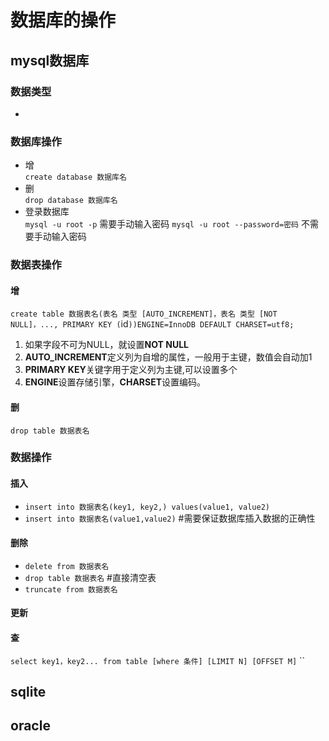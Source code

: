 # 数据库的操作

## mysql数据库
### 数据类型
- 
### 数据库操作
- 增   
`create database 数据库名`
- 删   
`drop database 数据库名`
- 登录数据库   
`mysql -u root -p` 需要手动输入密码
`mysql -u root --password=密码` 不需要手动输入密码

### 数据表操作
#### 增	   
`create table 数据表名(表名 类型 [AUTO_INCREMENT]，表名 类型 [NOT NULL]，..., PRIMARY KEY (`id`))ENGINE=InnoDB DEFAULT CHARSET=utf8;`

1. 如果字段不可为NULL，就设置**NOT NULL**
2. **AUTO_INCREMENT**定义列为自增的属性，一般用于主键，数值会自动加1
3. **PRIMARY KEY**关键字用于定义列为主键,可以设置多个
4. **ENGINE**设置存储引擎，**CHARSET**设置编码。

#### 删
`drop table 数据表名`

### 数据操作
#### 插入
- `insert into 数据表名(key1, key2,) values(value1, value2)`
- `insert into 数据表名(value1,value2)` #需要保证数据库插入数据的正确性
#### 删除
- `delete from 数据表名`
- `drop table 数据表名` #直接清空表
- `truncate from 数据表名`



#### 更新
#### 查
`select key1，key2... from table [where 条件] [LIMIT N] [OFFSET M]`
``
### 



## sqlite

## oracle